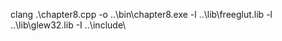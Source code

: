 clang .\chapter8.cpp -o ..\bin\chapter8.exe -l ..\lib\freeglut.lib -l ..\lib\glew32.lib  -I ..\include\
